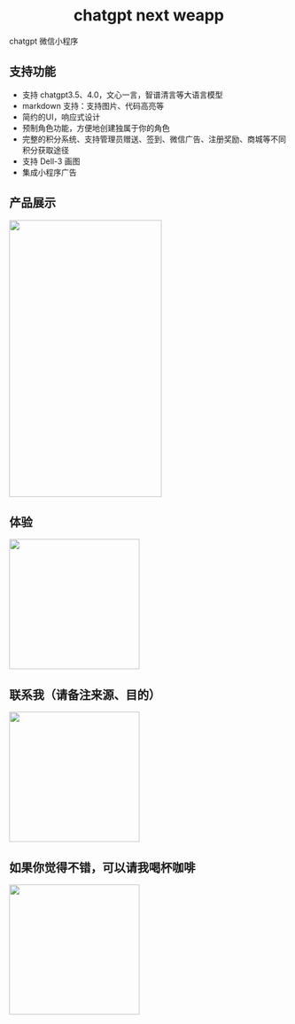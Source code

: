 <h1 align="center">chatgpt next weapp</h1>

chatgpt 微信小程序

## 支持功能
- 支持 chatgpt3.5、4.0，文心一言，智谱清言等大语言模型
- markdown 支持：支持图片、代码高亮等
- 简约的UI，响应式设计
- 预制角色功能，方便地创建独属于你的角色
- 完整的积分系统、支持管理员赠送、签到、微信广告、注册奖励、商城等不同积分获取途径
- 支持 Dell-3 画图
- 集成小程序广告

## 产品展示

<img src="https://github.com/dylanXM/chatgpt-next-weapp/assets/62923146/410e6753-0b1a-410d-9930-111dd092353c" width="275" height="500" align="center" />

## 体验

<img src="https://github.com/dylanXM/chatgpt-next-weapp/assets/62923146/ab5125ae-87a5-4548-8d8b-f836c64dc1a8" width="235" height="235" />


## 联系我（请备注来源、目的）

<img src="https://github.com/dylanXM/chatgpt-next-weapp/assets/62923146/18de9e84-f1c7-40e4-8a51-0f1bd1dc726b" width="235" height="235" />


## 如果你觉得不错，可以请我喝杯咖啡

<img src="https://github.com/dylanXM/chatgpt-next-weapp/assets/62923146/9ff3030d-58b7-43e9-9fc3-b5d2884eb89d" width="235" height="235" />
